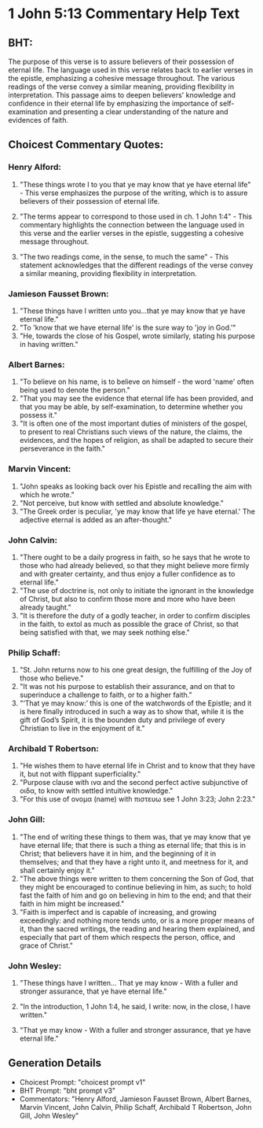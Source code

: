 # 1 John 5:13 Commentary Help Text

## BHT:
The purpose of this verse is to assure believers of their possession of eternal life. The language used in this verse relates back to earlier verses in the epistle, emphasizing a cohesive message throughout. The various readings of the verse convey a similar meaning, providing flexibility in interpretation. This passage aims to deepen believers' knowledge and confidence in their eternal life by emphasizing the importance of self-examination and presenting a clear understanding of the nature and evidences of faith.

## Choicest Commentary Quotes:
### Henry Alford:
1. "These things wrote I to you that ye may know that ye have eternal life" - This verse emphasizes the purpose of the writing, which is to assure believers of their possession of eternal life.

2. "The terms appear to correspond to those used in ch. 1 John 1:4" - This commentary highlights the connection between the language used in this verse and the earlier verses in the epistle, suggesting a cohesive message throughout.

3. "The two readings come, in the sense, to much the same" - This statement acknowledges that the different readings of the verse convey a similar meaning, providing flexibility in interpretation.

### Jamieson Fausset Brown:
1. "These things have I written unto you...that ye may know that ye have eternal life." 
2. "To 'know that we have eternal life' is the sure way to 'joy in God.'"
3. "He, towards the close of his Gospel, wrote similarly, stating his purpose in having written."

### Albert Barnes:
1. "To believe on his name, is to believe on himself - the word 'name' often being used to denote the person."
2. "That you may see the evidence that eternal life has been provided, and that you may be able, by self-examination, to determine whether you possess it."
3. "It is often one of the most important duties of ministers of the gospel, to present to real Christians such views of the nature, the claims, the evidences, and the hopes of religion, as shall be adapted to secure their perseverance in the faith."

### Marvin Vincent:
1. "John speaks as looking back over his Epistle and recalling the aim with which he wrote."
2. "Not perceive, but know with settled and absolute knowledge."
3. "The Greek order is peculiar, 'ye may know that life ye have eternal.' The adjective eternal is added as an after-thought."

### John Calvin:
1. "There ought to be a daily progress in faith, so he says that he wrote to those who had already believed, so that they might believe more firmly and with greater certainty, and thus enjoy a fuller confidence as to eternal life."
2. "The use of doctrine is, not only to initiate the ignorant in the knowledge of Christ, but also to confirm those more and more who have been already taught."
3. "It is therefore the duty of a godly teacher, in order to confirm disciples in the faith, to extol as much as possible the grace of Christ, so that being satisfied with that, we may seek nothing else."

### Philip Schaff:
1. "St. John returns now to his one great design, the fulfilling of the Joy of those who believe."
2. "It was not his purpose to establish their assurance, and on that to superinduce a challenge to faith, or to a higher faith."
3. "‘That ye may know:’ this is one of the watchwords of the Epistle; and it is here finally introduced in such a way as to show that, while it is the gift of God’s Spirit, it is the bounden duty and privilege of every Christian to live in the enjoyment of it."

### Archibald T Robertson:
1. "He wishes them to have eternal life in Christ and to know that they have it, but not with flippant superficiality."
2. "Purpose clause with ινα and the second perfect active subjunctive of οιδα, to know with settled intuitive knowledge."
3. "For this use of ονομα (name) with πιστευω see 1 John 3:23; John 2:23."

### John Gill:
1. "The end of writing these things to them was, that ye may know that ye have eternal life; that there is such a thing as eternal life; that this is in Christ; that believers have it in him, and the beginning of it in themselves; and that they have a right unto it, and meetness for it, and shall certainly enjoy it."
2. "The above things were written to them concerning the Son of God, that they might be encouraged to continue believing in him, as such; to hold fast the faith of him and go on believing in him to the end; and that their faith in him might be increased."
3. "Faith is imperfect and is capable of increasing, and growing exceedingly: and nothing more tends unto, or is a more proper means of it, than the sacred writings, the reading and hearing them explained, and especially that part of them which respects the person, office, and grace of Christ."

### John Wesley:
1. "These things have I written... That ye may know - With a fuller and stronger assurance, that ye have eternal life." 

2. "In the introduction, 1 John 1:4, he said, I write: now, in the close, I have written." 

3. "That ye may know - With a fuller and stronger assurance, that ye have eternal life."


## Generation Details
- Choicest Prompt: "choicest prompt v1"
- BHT Prompt: "bht prompt v3"
- Commentators: "Henry Alford, Jamieson Fausset Brown, Albert Barnes, Marvin Vincent, John Calvin, Philip Schaff, Archibald T Robertson, John Gill, John Wesley"
